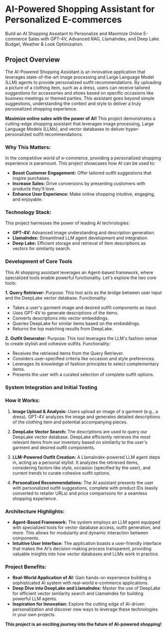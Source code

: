 # AI-Powered Shopping Assistant for Personalized E-commerces

Build an AI Shopping Assistant to Personalize and Maximize Online E-commerce Sales with GPT-4V, Advanced RAG, LlamaIndex, and Deep Lake. Budget, Weather & Look Optimization.


## Project Overview

The AI-Powered Shopping Assistant is an innovative application that leverages state-of-the-art image processing and Large Language Model (LLM) 
agents to provide personalized outfit recommendations. By uploading a picture of a clothing item, such as a dress, users can receive tailored 
suggestions for accessories and shoes based on specific occasions like business meetings or themed parties. This assistant goes beyond simple 
suggestions, understanding the context and style to deliver a truly personalized shopping experience.


**Maximize online sales with the power of AI!** This project demonstrates a cutting-edge shopping assistant that leverages image processing, Large Language Models (LLMs), and vector databases to deliver hyper-personalized outfit recommendations.

### Why This Matters:

In the competitive world of e-commerce, providing a personalized shopping experience is paramount. This project showcases how AI can be used to:

* **Boost Customer Engagement:** Offer tailored outfit suggestions that inspire purchases.
* **Increase Sales:** Drive conversions by presenting customers with products they'll love.
* **Enhance User Experience:**  Make online shopping intuitive, engaging, and enjoyable.

### Technology Stack:

This project harnesses the power of leading AI technologies:

* **GPT-4V:** Advanced image understanding and description generation.
* **LlamaIndex:** Streamlined LLM agent development and integration.
* **Deep Lake:**  Efficient storage and retrieval of item descriptions as vectors for similarity search.

### Development of Core Tools
This AI shopping assistant leverages an Agent-based framework, where specialized tools enable powerful functionality. Let's explore the two core tools:

**1. Query Retriever:**
Purpose: This tool acts as the bridge between user input and the DeepLake vector database.
Functionality:
* Takes a user's garment image and desired outfit components as input.
* Uses GPT-4V to generate descriptions of the items.
* Converts descriptions into vector embeddings.
* Queries DeepLake for similar items based on the embeddings.
* Returns the top matching results from DeepLake.

**2. Outfit Generator:**
Purpose: This tool leverages the LLM's fashion sense to create stylish and cohesive outfits.
Functionality:
* Receives the retrieved items from the Query Retriever.
* Considers user-specified criteria like occasion and style preferences.
* Leverages its knowledge of fashion principles to select complementary items.
* Presents the user with a curated selection of complete outfit options.


### System Integration and Initial Testing

### How it Works:

1. **Image Upload & Analysis:** Users upload an image of a garment (e.g., a dress). GPT-4V analyzes the image and generates detailed descriptions of the clothing item and potential accompanying pieces.

2. **DeepLake Vector Search:** The descriptions are used to query our DeepLake vector database. DeepLake efficiently retrieves the most relevant items from our inventory based on similarity to the user's garment and desired outfit components.

3. **LLM-Powered Outfit Creation:**  A LlamaIndex-powered LLM agent steps in, acting as a personal stylist. It analyzes the retrieved items, considering factors like style, occasion (specified by the user), and current trends to curate cohesive outfit options.

4. **Personalized Recommendations:** The AI assistant presents the user with personalized outfit suggestions, complete with product IDs (easily converted to retailer URLs) and price comparisons for a seamless shopping experience. 

### Architecture Highlights:

* **Agent-Based Framework:** The system employs an LLM agent equipped with specialized tools for vector database access, outfit generation, and more. This allows for modularity and dynamic interaction between components.
* **Intuitive User Interface:** The application boasts a user-friendly interface that makes the AI's decision-making process transparent, providing valuable insights into how vector databases and LLMs work in practice.

### Project Benefits:

* **Real-World Application of AI:**  Gain hands-on experience building a sophisticated AI system with real-world e-commerce applications.
* **Deep Dive into DeepLake and LlamaIndex:** Master the use of DeepLake for efficient vector similarity search and LlamaIndex for building powerful LLM agents.
* **Inspiration for Innovation:**  Explore the cutting edge of AI-driven personalization and discover new ways to leverage these technologies in your own projects.

**This project is an exciting journey into the future of AI-powered shopping!**
